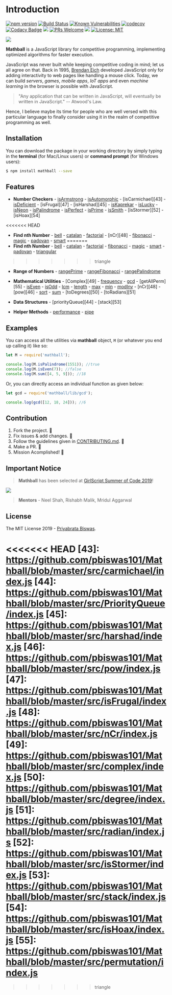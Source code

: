 # Introduction

[![npm version](https://badge.fury.io/js/mathball.svg)](https://badge.fury.io/js/mathball) [![Build Status](https://travis-ci.org/pbiswas101/Mathball.svg?branch=master)](https://travis-ci.org/pbiswas101/Mathball) [![Known Vulnerabilities](https://snyk.io/test/github/pbiswas101/Mathball/badge.svg?targetFile=package.json)](https://snyk.io/test/github/pbiswas101/Mathball?targetFile=package.json) [![codecov](https://codecov.io/gh/pbiswas101/Mathball/branch/master/graph/badge.svg)](https://codecov.io/gh/pbiswas101/Mathball) [![Codacy Badge](https://api.codacy.com/project/badge/Grade/1750f9ec92a14adea5593be4ad56d3a2)](https://www.codacy.com/app/pbiswas101/Mathball?utm_source=github.com&utm_medium=referral&utm_content=pbiswas101/Mathball&utm_campaign=Badge_Grade) ![](https://img.shields.io/github/issues/pbiswas101/Mathball.svg) [![PRs Welcome](https://img.shields.io/badge/PRs-welcome-brightgreen.svg?style=flat-square)](http://makeapullrequest.com) ![](https://img.shields.io/github/stars/pbiswas101/Mathball.svg) [![License: MIT](https://img.shields.io/badge/License-MIT-yellow.svg)](https://opensource.org/licenses/MIT)

![](https://github.com/pbiswas101/Mathball/blob/master/assets/mathball-banner.png)

**Mathball** is a JavaScript library for competitive programming, implementing optimized algorithms for faster execution.

JavaScript was never built while keeping competitive coding in mind; let us all agree on that. Back in 1995, [Brendan Eich][1] developed JavaScript only for adding interactivity to web pages like handling a mouse click. Today, we can build _servers_, _games_, _mobile apps_, _IoT apps_ and even _machine learning_ in the browser is possible with JavaScript.

> "Any application that can be written in JavaScript, will eventually be written in JavaScript." -- Atwood's Law.

Hence, I believe maybe its time for people who are well versed with this particular language to finally consider using it in the realm of competitive programming as well.

## Installation

You can download the package in your working directory by simply typing in the **terminal** (for Mac/Linux users) or **command prompt** (for Windows users):

```bash
$ npm install mathball --save
```

## Features

- **Number Checkers** - [isArmstrong][3] - [isAutomorphic][4] - [isCarmichael][43] - [isDeficient][42] - [isFrugal][47] - [isHarshad][45] - [isKaprekar][23] - [isLucky][24] - [isNeon][5] - [isPalindrome][6] - [isPerfect][27] - [isPrime][7] - [isSmith][26] - [isStormer][52] -[isHoax][54]

<<<<<<< HEAD
- **Find nth Number** - [bell][32] - [catalan][22] - [factorial][21] - [nCr][48] - [fibonacci][8] - [magic][9] - [padovan][41] - [smart][25]
=======
- **Find nth Number** - [bell][32] - [catalan][22] - [factorial][21] - [fibonacci][8] - [magic][9] - [smart][25] - [padovan][41] - [triangular][93]
>>>>>>> triangle

- **Range of Numbers** - [rangePrime][7] - [rangeFibonacci][8] - [rangePalindrome][6]

- **Mathematical Utilities** - [Complex][49] - [frequency][40] - [gcd][10] - [getAllPerm][55] - [isEven][11] - [isOdd][12] - [lcm][13] - [length][14] - [max][15] - [min][16] - [modInv][39] - [nCr][48] - [pow][46] - [sort][17] - [sum][18] - [toDegrees][50] - [toRadians][51]

- **Data Structures** - [priorityQueue][44] - [stack][53]

- **Helper Methods** - [performance][28] - [pipe][29]

## Examples

You can access all the utilities via **mathball** object, `M` (or whatever you end up calling it) like so:

```js
let M = require('mathball');

console.log(M.isPalindrome(1551)); //true
console.log(M.isEven(7)); //false
console.log(M.sum([4, 5, 9])); //18
```

Or, you can directly access an individual function as given below:

```js
let gcd = require('mathball/lib/gcd');

console.log(gcd([12, 18, 24])); //6
```

## Contribution

1. Fork the project. :fork_and_knife:
2. Fix issues & add changes. :wrench:
3. Follow the guidelines given in [CONTRIBUTING.md][19]. :star2:
4. Make a PR. :hammer:
5. Mission Acomplished! :tada:

## Important Notice

> **Mathball** has been selected at [GirlScript Summer of Code 2019][30]!

![](https://cdn-images-1.medium.com/max/600/1*47hUn6EfnP5hZkHslmUsxQ.jpeg)

> **Mentors** - Neel Shah, Rishabh Malik, Mridul Aggarwal

## License

The MIT License 2019 - [Priyabrata Biswas][20].

[1]: https://en.wikipedia.org/wiki/Brendan_Eich
[3]: https://github.com/pbiswas101/Mathball/blob/master/src/armstrong/index.js
[4]: https://github.com/pbiswas101/Mathball/blob/master/src/automorphic/index.js
[5]: https://github.com/pbiswas101/Mathball/blob/master/src/neon/index.js
[6]: https://github.com/pbiswas101/Mathball/blob/master/src/palindrome/index.js
[7]: https://github.com/pbiswas101/Mathball/blob/master/src/prime/index.js
[8]: https://github.com/pbiswas101/Mathball/blob/master/src/fibonacci/index.js
[9]: https://github.com/pbiswas101/Mathball/blob/master/src/magic/index.js
[10]: https://github.com/pbiswas101/Mathball/blob/master/src/gcd/index.js
[11]: https://github.com/pbiswas101/Mathball/blob/master/src/isEven/index.js
[12]: https://github.com/pbiswas101/Mathball/blob/master/src/isOdd/index.js
[13]: https://github.com/pbiswas101/Mathball/blob/master/src/lcm/index.js
[14]: https://github.com/pbiswas101/Mathball/blob/master/src/length/index.js
[15]: https://github.com/pbiswas101/Mathball/blob/master/src/max/index.js
[16]: https://github.com/pbiswas101/Mathball/blob/master/src/min/index.js
[17]: https://github.com/pbiswas101/Mathball/blob/master/src/sort/index.js
[18]: https://github.com/pbiswas101/Mathball/blob/master/src/sum/index.js
[19]: https://github.com/pbiswas101/Mathball/blob/master/CONTRIBUTING.md
[20]: https://github.com/pbiswas101
[21]: https://github.com/pbiswas101/Mathball/blob/master/src/factorial/index.js
[22]: https://github.com/pbiswas101/Mathball/blob/master/src/catalan/index.js
[23]: https://github.com/pbiswas101/Mathball/blob/master/src/kaprekar/index.js
[24]: https://github.com/pbiswas101/Mathball/blob/master/src/lucky/index.js
[25]: https://github.com/pbiswas101/Mathball/blob/master/src/smart/index.js
[26]: https://github.com/pbiswas101/Mathball/blob/master/src/smith/index.js
[27]: https://github.com/pbiswas101/Mathball/blob/master/src/perfect/index.js
[28]: https://github.com/pbiswas101/Mathball/blob/master/src/performance/index.js
[29]: https://github.com/pbiswas101/Mathball/blob/master/src/pipe/index.js
[30]: https://www.gssoc.tech/
[32]: https://github.com/pbiswas101/Mathball/blob/master/src/bell/index.js
[39]: https://github.com/pbiswas101/Mathball/blob/master/src/modInv/index.js
[40]: https://github.com/pbiswas101/Mathball/blob/master/src/frequency/index.js
[41]: https://github.com/pbiswas101/Mathball/blob/master/src/padovan/index.js
[42]: https://github.com/pbiswas101/Mathball/blob/master/src/isDeficient/index.js
<<<<<<< HEAD
[43]: https://github.com/pbiswas101/Mathball/blob/master/src/carmichael/index.js
[44]: https://github.com/pbiswas101/Mathball/blob/master/src/PriorityQueue/index.js
[45]: https://github.com/pbiswas101/Mathball/blob/master/src/harshad/index.js
[46]: https://github.com/pbiswas101/Mathball/blob/master/src/pow/index.js
[47]: https://github.com/pbiswas101/Mathball/blob/master/src/isFrugal/index.js
[48]: https://github.com/pbiswas101/Mathball/blob/master/src/nCr/index.js
[49]: https://github.com/pbiswas101/Mathball/blob/master/src/complex/index.js
[50]: https://github.com/pbiswas101/Mathball/blob/master/src/degree/index.js
[51]: https://github.com/pbiswas101/Mathball/blob/master/src/radian/index.js
[52]: https://github.com/pbiswas101/Mathball/blob/master/src/isStormer/index.js
[53]: https://github.com/pbiswas101/Mathball/blob/master/src/stack/index.js
[54]: https://github.com/pbiswas101/Mathball/blob/master/src/isHoax/index.js
[55]: https://github.com/pbiswas101/Mathball/blob/master/src/permutation/index.js
=======
[93]: https://github.com/pbiswas101/Mathball/blob/master/src/triangular/index.js
>>>>>>> triangle
